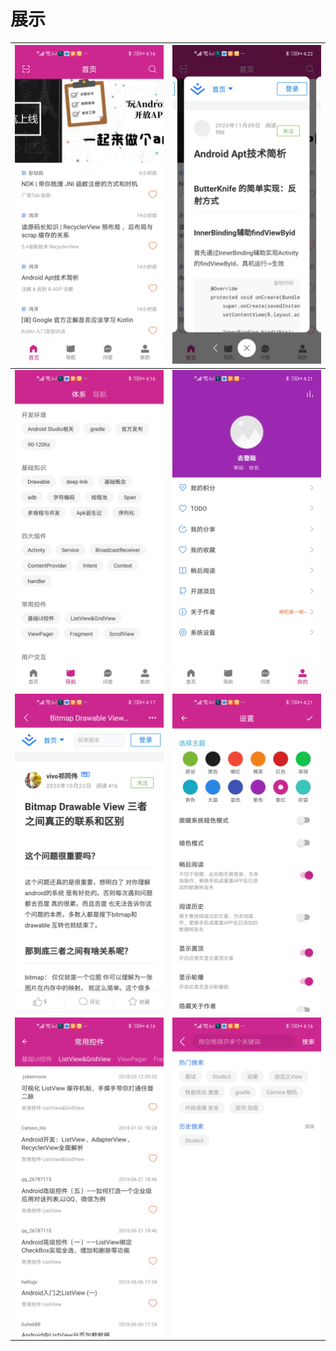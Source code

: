 


#  展示

| ![1.jpg](https://github.com/ZLYang110/WanAndroid/blob/master/screenshot/01.jpg) | ![4.jpg](https://github.com/ZLYang110/WanAndroid/blob/master/screenshot/04.jpg) |
| ------------------------------------------------------------ | ------------------------------------------------------------ |
| ![2.jpg](https://github.com/ZLYang110/WanAndroid/blob/master/screenshot/02.jpg) | ![5.jpg](https://github.com/ZLYang110/WanAndroid/blob/master/screenshot/05.jpg) |
| ![3.jpg](https://github.com/ZLYang110/WanAndroid/blob/master/screenshot/03.jpg) | ![6.jpg](https://github.com/ZLYang110/WanAndroid/blob/master/screenshot/06.jpg) |
| ![7.jpg](https://github.com/ZLYang110/WanAndroid/blob/master/screenshot/07.jpg) | ![8.jpg](https://github.com/ZLYang110/WanAndroid/blob/master/screenshot/08.jpg) |
